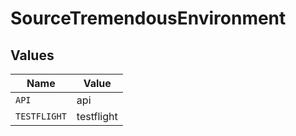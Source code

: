 # SourceTremendousEnvironment


## Values

| Name         | Value        |
| ------------ | ------------ |
| `API`        | api          |
| `TESTFLIGHT` | testflight   |